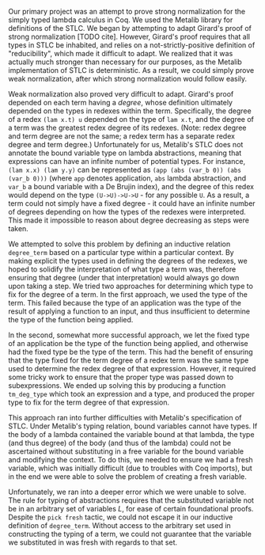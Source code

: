 Our primary project was an attempt to prove strong normalization for the simply typed lambda calculus in Coq. We used the Metalib library for definitions of the STLC. We began by attempting to adapt Girard's proof of strong normalization [TODO cite]. However, Girard's proof requires that all types in STLC be inhabited, and relies on a not-strictly-positive definition of "reducibility", which made it difficult to adapt. We realized that it was actually much stronger than necessary for our purposes, as the Metalib implementation of STLC is deterministic. As a result, we could simply prove weak normalization, after which strong normalization would follow easily.

Weak normalization also proved very difficult to adapt. Girard's proof depended on each term having a *degree*, whose definition ultimately depended on the types in redexes within the term. Specifically, the degree of a redex `(lam x.t) u` depended on the type of `lam x.t`, and the degree of a term was the greatest redex degree of its redexes. (Note: redex degree and term degree are not the same; a redex term has a separate redex degree and term degree.) Unfortunately for us, Metalib's STLC does not annotate the bound variable type on lambda abstractions, meaning that expressions can have an infinite number of potential types. For instance, `(lam x.x) (lam y.y)` can be represented as `(app (abs (var_b 0)) (abs (var_b 0)))` (where `app` denotes application, `abs` lambda abstraction, and `var_b` a bound variable with a De Brujin index), and the degree of this redex would depend on the type `(U->U)->U->U` - for any possible `U`. As a result, a term could not simply have a fixed degree - it could have an infinite number of degrees depending on how the types of the redexes were interpreted. This made it impossible to reason about degree decreasing as steps were taken.

We attempted to solve this problem by defining an inductive relation `degree_term` based on a particular type within a particular context. By making explicit the types used in defining the degrees of the redexes, we hoped to solidify the interpretation of what type a term was, therefore ensuring that degree (under that interpretation) would always go down upon taking a step. We tried two approaches for determining which type to fix for the degree of a term. In the first approach, we used the type of the term. This failed because the type of an application was the type of the result of applying a function to an input, and thus insufficient to determine the type of the function being applied. 

In the second, somewhat more successful approach, we let the fixed type of an application be the type of the function being applied, and otherwise had the fixed type be the type of the term. This had the benefit of ensuring that the type fixed for the term degree of a redex term was the same type used to determine the redex degree of that expression. However, it required some tricky work to ensure that the proper type was passed down to subexpressions. We ended up solving this by producing a function `tm_deg_type` which took an expression and a type, and produced the proper type to fix for the term degree of that expression.

This approach ran into further difficulties with Metalib's specification of STLC. Under Metalib's typing relation, bound variables cannot have types. If the body of a lambda contained the variable bound at that lambda, the type (and thus degree) of the body (and thus of the lambda) could not be ascertained without substituting in a free variable for the bound variable and modifying the context. To do this, we needed to ensure we had a fresh variable, which was initially difficult (due to troubles with Coq imports), but in the end we were able to solve the problem of creating a fresh variable.

Unfortunately, we ran into a deeper error which we were unable to solve. The rule for typing of abstractions requires that the substituted variable not be in an arbitrary set of variables $L$, for ease of certain foundational proofs. Despite the `pick fresh` tactic, we could not escape it in our inductive definition of `degree_term`. Without access to the arbitrary set used in constructing the typing of a term, we could not guarantee that the variable we substituted in was fresh with regards to that set.

